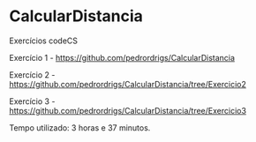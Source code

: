 # CalcularDistancia
Exercícios codeCS

Exercício 1 - https://github.com/pedrordrigs/CalcularDistancia

Exercício 2 - https://github.com/pedrordrigs/CalcularDistancia/tree/Exercicio2

Exercício 3 - https://github.com/pedrordrigs/CalcularDistancia/tree/Exercicio3

Tempo utilizado: 3 horas e 37 minutos.
